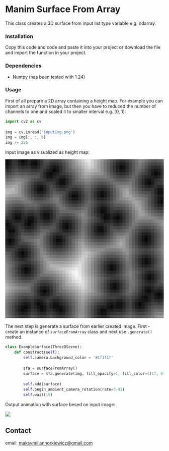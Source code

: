 # Manim Surface From Array
This class creates a 3D surface from input list type variable e.g. ndarray.


### Installation
Copy this code and code and paste it into your project or download the file and import the function in your project.


### Dependencies
- Numpy (has been tested with 1.24)


### Usage
First of all prepare a 2D array containing a height map.
For example you can import an array from image, but then you have to reduced the number of channels to one and scaled it to smaller interval e.g. [0, 1]:

```python
import cv2 as cv

img = cv.imread('inputImg.png')
img = img[:, :, 0]
img /= 255
```

Input image as visualized as height map:
<p float="left">
  <img src="imgs/inputImg.png"/>
</p>

The next step is generate a surface from earlier created image.
First - create an instance of `surfaceFromArray` class and next use `.generate()` method.

```python
class ExampleSurface(ThreeDScene):
    def construct(self):
        self.camera.background_color = '#1f1f1f'

        sfa = surfaceFromArray()
        surface = sfa.generate(img, fill_opacity=1, fill_color=[[17, 61, 0], [138, 255, 92]])

        self.add(surface)
        self.begin_ambient_camera_rotation(rate=0.43)
        self.wait(15)
```

Output animation with surface besed on input image:
<p float="left">
  <img src="imgs/exampleSurface.gif"/>
</p>


## Contact
email: maksymiliannorkiewicz@gmail.com
